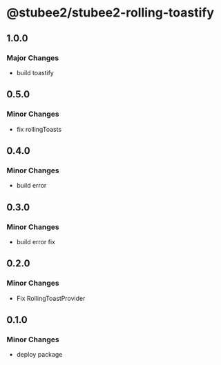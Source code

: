 # @stubee2/stubee2-rolling-toastify

## 1.0.0

### Major Changes

- build toastify

## 0.5.0

### Minor Changes

- fix rollingToasts

## 0.4.0

### Minor Changes

- build error

## 0.3.0

### Minor Changes

- build error fix

## 0.2.0

### Minor Changes

- Fix RollingToastProvider

## 0.1.0

### Minor Changes

- deploy package
